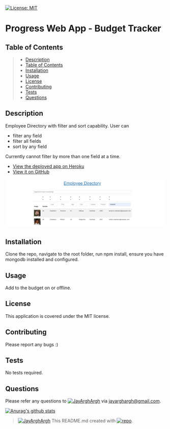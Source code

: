 [![License: MIT](https://img.shields.io/badge/License-MIT-yellow.svg)](https://opensource.org/licenses/MIT)
# Progress Web App - Budget Tracker
## Table of Contents
> - [Description](#Description)
> - [Table of Contents](#Table-of-Contents)
> - [Installation](#Installation)
> - [Usage](#Usage)
> - [License](#License)
> - [Contributing](#Contributing)
> - [Tests](#Tests)
> - [Questions](#Questions)

## Description
Employee Directory with filter and sort capability.
User can

- filter any field
- filter all fields
- sort by any field

Currently cannot filter by more than one field at a time.

* [View the deployed app on Heroku](https://floating-cliffs-70230.herokuapp.com/)
* [View it on GitHub](https://github.com/FSC-Portfolio/pwa-budget-tracker)

![screenshot](./public/screenshot.png)

## Installation
Clone the repo, navigate to the root folder, run npm install, ensure you have mongodb installed and configured.
## Usage
Add to the budget on or offline.
## License
This application is covered under the MIT license.
## Contributing
Please report any bugs :)
## Tests
No tests required.
## Questions
Please refer any questions to [![JayArghArgh](https://img.shields.io/badge/Dev-JayArghArgh-yellow)](https://github.com/JayArghArgh) via jayarghargh@gmail.com.

[![Anurag's github stats](https://github-readme-stats.vercel.app/api?username=JayArghArgh&theme=solarized-light)](https://github.com/JayArghArgh/github-readme-stats)


> [![JayArghArgh](https://img.shields.io/badge/Dev-JayArghArgh-yellow)](https://github.com/JayArghArgh) This README.md created with [![repo](https://img.shields.io/badge/Git-ProReadMe-green)](https://github.com/JayArghArgh/pro-readme-generator).


